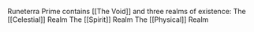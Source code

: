 Runeterra Prime contains [[The Void]] and three realms of existence:
The [[Celestial]] Realm
The [[Spirit]] Realm
The [[Physical]] Realm